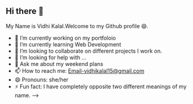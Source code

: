 ## Hi there 👋
My Name is Vidhi Kalal.Welcome to my Github profile 😄.




- 🔭 I’m currently working on my portfoloio 
- 🌱 I’m currently learning Web Development
- 👯 I’m looking to collaborate on different projects I work on.
- 🤔 I’m looking for help with ...
- 💬 Ask me about my weekend plans
- 📫 How to reach me: Email-vidhikalal15@gmail.com
- 😄 Pronouns: she/her
- ⚡ Fun fact: I have completely opposite two different meanings of my name.
-->
